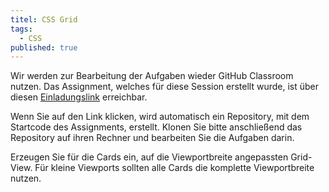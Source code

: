 ```yaml
---
titel: CSS Grid
tags: 
  - CSS
published: true
---
```



Wir werden zur Bearbeitung der Aufgaben wieder GitHub Classroom nutzen. Das Assignment, welches für diese Session erstellt wurde, ist über diesen [Einladungslink](https://classroom.github.com/a/9b3QuN9B) erreichbar.

Wenn Sie auf den Link klicken, wird automatisch ein Repository, mit dem Startcode des Assignments, erstellt. Klonen Sie bitte anschließend das Repository auf ihren Rechner und bearbeiten Sie die Aufgaben darin.

Erzeugen Sie für die Cards ein, auf die Viewportbreite angepassten Grid-View. Für kleine Viewports sollten alle Cards die komplette Viewportbreite nutzen. 
